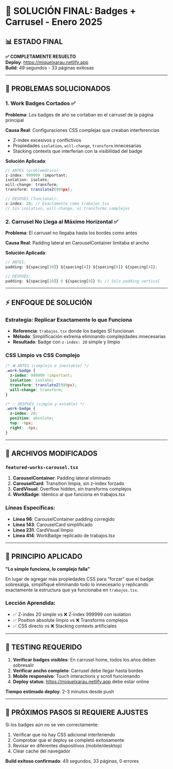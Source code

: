 # 🔧 SOLUCIÓN FINAL: Badges + Carrusel - Enero 2025

## 📊 ESTADO FINAL
**✅ COMPLETAMENTE RESUELTO**  
**Deploy**: https://miquelxarau.netlify.app  
**Build**: 49 segundos - 33 páginas exitosas  

---

## 🎯 PROBLEMAS SOLUCIONADOS

### 1. Work Badges Cortados ✅
**Problema**: Los badges de año se cortaban en el carrusel de la página principal

**Causa Real**: Configuraciones CSS complejas que creaban interferencias
- Z-index excesivos y conflictivos
- Propiedades `isolation`, `will-change`, `transform` innecesarias
- Stacking contexts que interferían con la visibilidad del badge

**Solución Aplicada**:
```typescript
// ANTES (problemático):
z-index: 999999 !important;
isolation: isolate;
will-change: transform;
transform: translateZ(999px);

// DESPUÉS (funcional):
z-index: 20; // Exactamente como trabajos.tsx
// Sin isolation, will-change, ni transforms complejos
```

### 2. Carrusel No Llega al Máximo Horizontal ✅
**Problema**: El carrusel no llegaba hasta los bordes como antes

**Causa Real**: Padding lateral en CarouselContainer limitaba el ancho

**Solución Aplicada**:
```typescript
// ANTES:
padding: ${spacing[10]} ${spacing[4]} ${spacing[8]} ${spacing[4]};

// DESPUÉS:
padding: ${spacing[10]} 0 ${spacing[8]} 0; // Solo padding vertical
```

---

## ⚡ ENFOQUE DE SOLUCIÓN

### Estrategia: Replicar Exactamente lo que Funciona
- **Referencia**: `trabajos.tsx` donde los badges SÍ funcionan
- **Método**: Simplificación extrema eliminando complejidades innecesarias
- **Resultado**: Badge con `z-index: 20` simple y limpio

### CSS Limpio vs CSS Complejo
```css
/* ❌ ANTES (complejo e inestable) */
.work-badge {
  z-index: 999999 !important;
  isolation: isolate;
  transform: translateZ(999px);
  will-change: transform;
}

/* ✅ DESPUÉS (simple y estable) */
.work-badge {
  z-index: 20;
  position: absolute;
  top: -6px;
  right: -6px;
}
```

---

## 📁 ARCHIVOS MODIFICADOS

### `featured-works-carousel.tsx`
1. **CarouselContainer**: Padding lateral eliminado
2. **CarouselCard**: Transition limpia, sin z-index forzado
3. **CardVisual**: Overflow hidden, sin transforms complejos
4. **WorkBadge**: Idéntico al que funciona en trabajos.tsx

### Líneas Específicas:
- **Línea 96**: CarouselContainer padding corregido
- **Línea 143**: CarouselCard simplificado
- **Línea 231**: CardVisual limpio
- **Línea 414**: WorkBadge replicado de trabajos.tsx

---

## 🎯 PRINCIPIO APLICADO

**"Lo simple funciona, lo complejo falla"**

En lugar de agregar más propiedades CSS para "forzar" que el badge sobresalga, simplifiqué eliminando todo lo innecesario y replicando exactamente la estructura que ya funcionaba en `trabajos.tsx`.

### Lección Aprendida:
- ✅ Z-index 20 simple vs ❌ Z-index 999999 con isolation
- ✅ Position absolute limpio vs ❌ Transforms complejos  
- ✅ CSS directo vs ❌ Stacking contexts artificiales

---

## 📱 TESTING REQUERIDO

1. **Verificar badges visibles**: En carrusel home, todos los años deben sobresalir
2. **Verificar ancho completo**: Carrusel debe llegar hasta bordes
3. **Mobile responsivo**: Touch interactions y scroll funcionando
4. **Deploy status**: https://miquelxarau.netlify.app debe estar online

**Tiempo estimado deploy**: 2-3 minutos desde push

---

## 🔄 PRÓXIMOS PASOS SI REQUIERE AJUSTES

Si los badges aún no se ven correctamente:
1. Verificar que no hay CSS adicional interferiendo
2. Comprobar que el deploy se completó exitosamente
3. Revisar en diferentes dispositivos (mobile/desktop)
4. Clear cache del navegador

**Build exitoso confirmado**: 49 segundos, 33 páginas, 0 errores 
